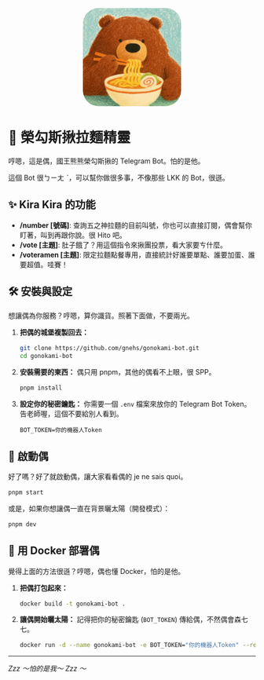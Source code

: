 <div align="center">
  <img src="assets/avater.png" width="200" style="border-radius: 32px;" />
</div>

# 👑 榮勾斯揪拉麵精靈

哼嗯，這是偶，國王熊熊榮勾斯揪的 Telegram Bot。怕的是他。

這個 Bot 很ㄅㄧㄤ ˋ，可以幫你做很多事，不像那些 LKK 的 Bot，很遜。

## ✨ Kira Kira 的功能

- **/number [號碼]**: 查詢五之神拉麵的目前叫號，你也可以直接訂閱，偶會幫你盯著，叫到再跟你說。很 Hito 吧。
- **/vote [主題]**: 肚子餓了？用這個指令來揪團投票，看大家要ㄘ什麼。
- **/voteramen [主題]**: 限定拉麵點餐專用，直接統計好誰要單點、誰要加蛋、誰要超值。哇賽！

## 🛠️ 安裝與設定

想讓偶為你服務？哼嗯，算你識貨。照著下面做，不要兩光。

1.  **把偶的城堡複製回去：**

    ```bash
    git clone https://github.com/gnehs/gonokami-bot.git
    cd gonokami-bot
    ```

2.  **安裝需要的東西：**
    偶只用 pnpm，其他的偶看不上眼，很 SPP。

    ```bash
    pnpm install
    ```

3.  **設定你的秘密鑰匙：**
    你需要一個 `.env` 檔案來放你的 Telegram Bot Token。告老師喔，這個不要給別人看到。
    ```
    BOT_TOKEN=你的機器人Token
    ```

## 🚀 啟動偶

好了嗎？好了就啟動偶，讓大家看看偶的 je ne sais quoi。

```bash
pnpm start
```

或是，如果你想讓偶一直在背景曬太陽（開發模式）：

```bash
pnpm dev
```

## 🐳 用 Docker 部署偶

覺得上面的方法很遜？哼嗯，偶也懂 Docker，怕的是他。

1.  **把偶打包起來：**

    ```bash
    docker build -t gonokami-bot .
    ```

2.  **讓偶開始曬太陽：**
    記得把你的秘密鑰匙 (`BOT_TOKEN`) 傳給偶，不然偶會森七七。

    ```bash
    docker run -d --name gonokami-bot -e BOT_TOKEN="你的機器人Token" --restart always gonokami-bot
    ```

---

_Zzz ～怕的是我～ Zzz ～_
